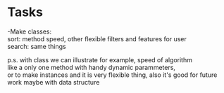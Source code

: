 # Tasks
-Make classes:\
sort: method speed, other flexible filters and features for user\
search: same things

p.s. with class we can illustrate for example, speed of algorithm\
like a only one method with handy dynamic parammeters,\
or to make instances and it is very flexible thing, also it's good for future work maybe with data structure
